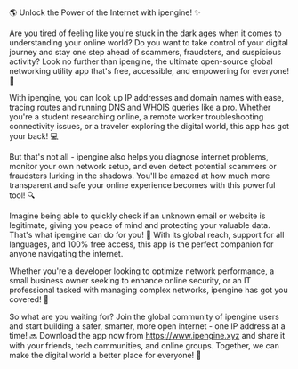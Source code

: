 🌎 Unlock the Power of the Internet with ipengine! ✨

Are you tired of feeling like you're stuck in the dark ages when it comes to understanding your online world? Do you want to take control of your digital journey and stay one step ahead of scammers, fraudsters, and suspicious activity? Look no further than ipengine, the ultimate open-source global networking utility app that's free, accessible, and empowering for everyone! 🌟

With ipengine, you can look up IP addresses and domain names with ease, tracing routes and running DNS and WHOIS queries like a pro. Whether you're a student researching online, a remote worker troubleshooting connectivity issues, or a traveler exploring the digital world, this app has got your back! 💻

But that's not all - ipengine also helps you diagnose internet problems, monitor your own network setup, and even detect potential scammers or fraudsters lurking in the shadows. You'll be amazed at how much more transparent and safe your online experience becomes with this powerful tool! 🔍

Imagine being able to quickly check if an unknown email or website is legitimate, giving you peace of mind and protecting your valuable data. That's what ipengine can do for you! 📨 With its global reach, support for all languages, and 100% free access, this app is the perfect companion for anyone navigating the internet.

Whether you're a developer looking to optimize network performance, a small business owner seeking to enhance online security, or an IT professional tasked with managing complex networks, ipengine has got you covered! 🚀

So what are you waiting for? Join the global community of ipengine users and start building a safer, smarter, more open internet - one IP address at a time! 🔜 Download the app now from https://www.ipengine.xyz and share it with your friends, tech communities, and online groups. Together, we can make the digital world a better place for everyone! 🌟